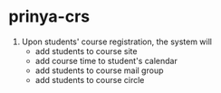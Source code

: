 prinya-crs
==========
1. Upon students' course registration, the system will
	- add students to course site
	- add course time to student's calendar
	- add students to course mail group
	- add students to course circle
